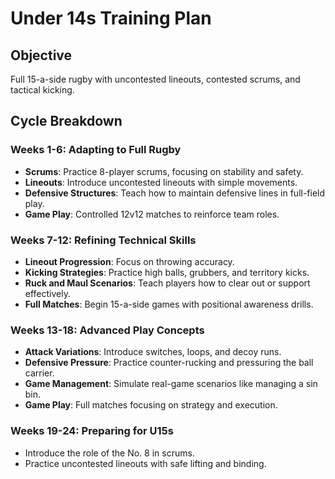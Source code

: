 # Under 14s Training Plan

## Objective
Full 15-a-side rugby with uncontested lineouts, contested scrums, and tactical kicking.

## Cycle Breakdown

### Weeks 1-6: Adapting to Full Rugby
- **Scrums**: Practice 8-player scrums, focusing on stability and safety.
- **Lineouts**: Introduce uncontested lineouts with simple movements.
- **Defensive Structures**: Teach how to maintain defensive lines in full-field play.
- **Game Play**: Controlled 12v12 matches to reinforce team roles.

### Weeks 7-12: Refining Technical Skills
- **Lineout Progression**: Focus on throwing accuracy.
- **Kicking Strategies**: Practice high balls, grubbers, and territory kicks.
- **Ruck and Maul Scenarios**: Teach players how to clear out or support effectively.
- **Full Matches**: Begin 15-a-side games with positional awareness drills.

### Weeks 13-18: Advanced Play Concepts
- **Attack Variations**: Introduce switches, loops, and decoy runs.
- **Defensive Pressure**: Practice counter-rucking and pressuring the ball carrier.
- **Game Management**: Simulate real-game scenarios like managing a sin bin.
- **Game Play**: Full matches focusing on strategy and execution.

### Weeks 19-24: Preparing for U15s
- Introduce the role of the No. 8 in scrums.
- Practice uncontested lineouts with safe lifting and binding.
